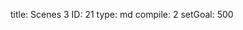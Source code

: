 title:          Scenes 3
ID:             21
type:           md
compile:        2
setGoal:        500


